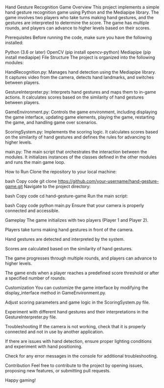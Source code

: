 Hand Gesture Recognition Game
Overview
This project implements a simple hand gesture recognition game using Python and the Mediapipe library. The game involves two players who take turns making hand gestures, and the gestures are interpreted to determine the score. The game has multiple rounds, and players can advance to higher levels based on their scores.

Prerequisites
Before running the code, make sure you have the following installed:

Python (3.6 or later)
OpenCV (pip install opencv-python)
Mediapipe (pip install mediapipe)
File Structure
The project is organized into the following modules:

HandRecognition.py: Manages hand detection using the Mediapipe library. It captures video from the camera, detects hand landmarks, and switches between players.

GestureInterpreter.py: Interprets hand gestures and maps them to in-game actions. It calculates scores based on the similarity of hand gestures between players.

GameEnvironment.py: Controls the game environment, including displaying the game interface, updating game elements, playing the game, restarting the game, and handling game over scenarios.

ScoringSystem.py: Implements the scoring logic. It calculates scores based on the similarity of hand gestures and defines the rules for advancing to higher levels.

main.py: The main script that orchestrates the interaction between the modules. It initializes instances of the classes defined in the other modules and runs the main game loop.

How to Run
Clone the repository to your local machine:

bash
Copy code
git clone https://github.com/your-username/hand-gesture-game.git
Navigate to the project directory:

bash
Copy code
cd hand-gesture-game
Run the main script:

bash
Copy code
python main.py
Ensure that your camera is properly connected and accessible.

Gameplay
The game initializes with two players (Player 1 and Player 2).

Players take turns making hand gestures in front of the camera.

Hand gestures are detected and interpreted by the system.

Scores are calculated based on the similarity of hand gestures.

The game progresses through multiple rounds, and players can advance to higher levels.

The game ends when a player reaches a predefined score threshold or after a specified number of rounds.

Customization
You can customize the game interface by modifying the display_interface method in GameEnvironment.py.

Adjust scoring parameters and game logic in the ScoringSystem.py file.

Experiment with different hand gestures and their interpretations in the GestureInterpreter.py file.

Troubleshooting
If the camera is not working, check that it is properly connected and not in use by another application.

If there are issues with hand detection, ensure proper lighting conditions and experiment with hand positioning.

Check for any error messages in the console for additional troubleshooting.

Contribution
Feel free to contribute to the project by opening issues, proposing new features, or submitting pull requests.

Happy gaming!


